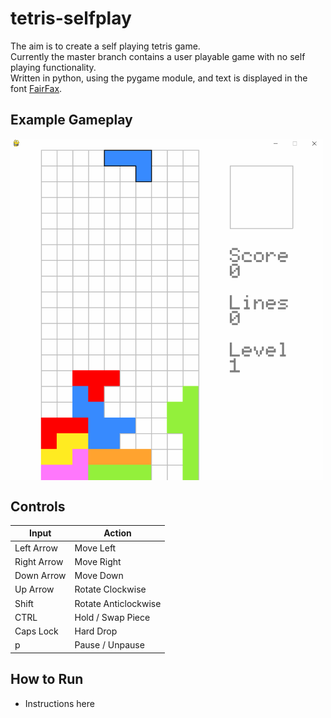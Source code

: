 # tetris-selfplay
The aim is to create a self playing tetris game.<br/>
Currently the master branch contains a user playable game with no self playing functionality.<br/>
Written in python, using the pygame module, and text is displayed in the font [FairFax](https://github.com/kreativekorp/open-relay/tree/master/Fairfax).

## **Example Gameplay**
<p align="Left">
<img align="center" src="/examples/gameplay.gif" alt="My awful tertis gameplay" title="My awful tetris gameplay" width="500"><br \>
</p>

## **Controls** 
| Input         | Action               |
| ------------- | -------------------- |
| Left Arrow    | Move Left            |
| Right Arrow   | Move Right           |
| Down Arrow    | Move Down            |
| Up Arrow      | Rotate Clockwise     |
| Shift         | Rotate Anticlockwise |
| CTRL          | Hold / Swap Piece    |
| Caps Lock     | Hard Drop            |
| p             | Pause / Unpause      |

 ## How to Run
  - Instructions here
